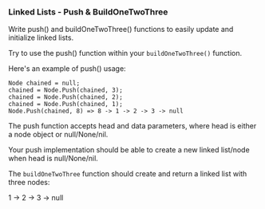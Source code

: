 ### Linked Lists - Push & BuildOneTwoThree

Write push() and buildOneTwoThree() functions to easily update and initialize linked lists. 

Try to use the push() function within your `buildOneTwoThree()` function.

Here's an example of push() usage:
```
Node chained = null;
chained = Node.Push(chained, 3);
chained = Node.Push(chained, 2);
chained = Node.Push(chained, 1);
Node.Push(chained, 8) => 8 -> 1 -> 2 -> 3 -> null
```
The push function accepts head and data parameters, where head is either a node object or null/None/nil. 

Your push implementation should be able to create a new linked list/node when head is null/None/nil.

The `buildOneTwoThree` function should create and return a linked list with three nodes: 

1 -> 2 -> 3 -> null
